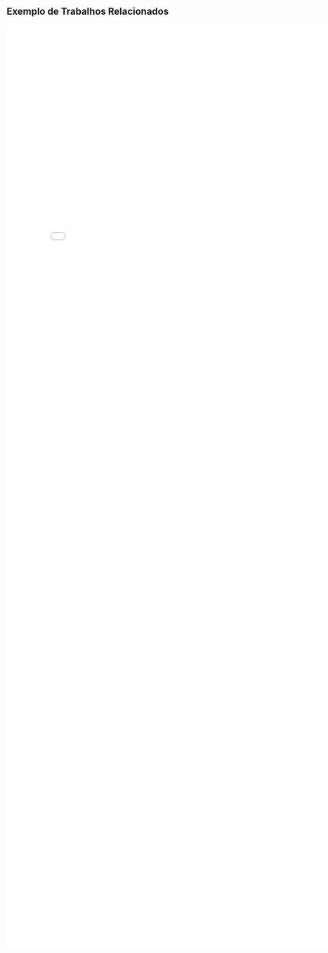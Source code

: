 
<h2> Exemplo de Trabalhos Relacionados </h2>

<p align="justify">
  <embed src="TrabalhosRelacionadosExemplo.pdf" width="800px" height="2100px">
</p>

